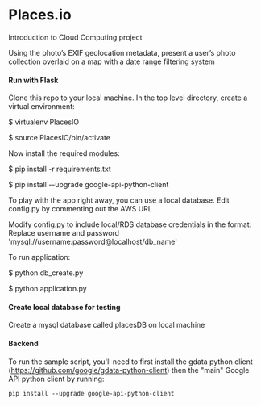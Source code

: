 # Places.io
Introduction to Cloud Computing project


Using the photo’s EXIF geolocation metadata, present a user’s photo collection overlaid on a map with a date range filtering system

#### Run with Flask
Clone this repo to your local machine. In the top level directory, create a virtual environment:

$ virtualenv PlacesIO

$ source PlacesIO/bin/activate

Now install the required modules:

$ pip install -r requirements.txt

$ pip install --upgrade google-api-python-client

To play with the app right away, you can use a local database. Edit config.py by commenting out the AWS URL 

Modify config.py to include local/RDS database credentials in the format: Replace username and password
'mysql://username:password@localhost/db_name'


To run application: 

$ python db_create.py

$ python application.py

#### Create local database for testing
Create a mysql database called placesDB on local machine

#### Backend
To run the sample script, you'll need to first install the gdata python client (https://github.com/google/gdata-python-client) then the "main" Google API python client by running:
```
pip install --upgrade google-api-python-client
```
